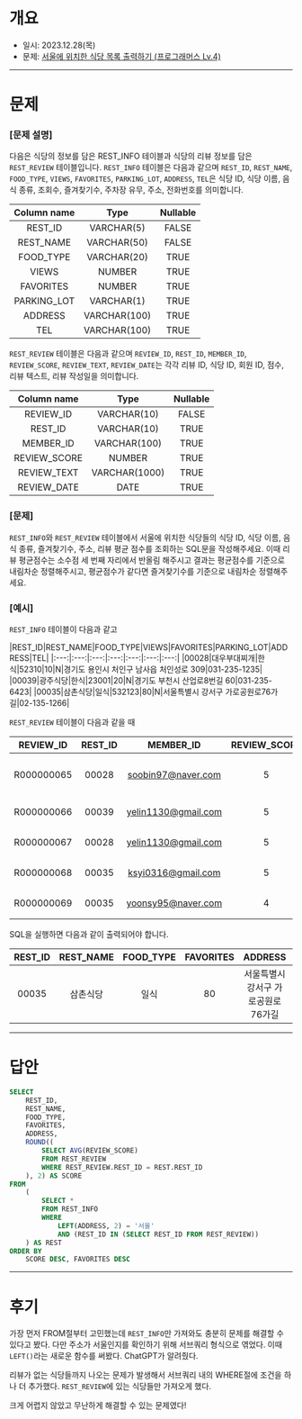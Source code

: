 # 개요
- 일시: 2023.12.28(목)
- 문제: [서울에 위치한 식당 목록 출력하기 (프로그래머스 Lv.4)](https://school.programmers.co.kr/learn/courses/30/lessons/131118)

---

# 문제
### [문제 설명]
다음은 식당의 정보를 담은 REST_INFO 테이블과 식당의 리뷰 정보를 담은 ```REST_REVIEW``` 테이블입니다. ```REST_INFO``` 테이블은 다음과 같으며 ```REST_ID```, ```REST_NAME```, ```FOOD_TYPE```, ```VIEWS```, ```FAVORITES```, ```PARKING_LOT```, ```ADDRESS```, ```TEL```은 식당 ID, 식당 이름, 음식 종류, 조회수, 즐겨찾기수, 주차장 유무, 주소, 전화번호를 의미합니다.

|Column name|Type|Nullable|
|:---:|:---:|:---:|
|REST_ID|VARCHAR(5)|FALSE|
|REST_NAME|VARCHAR(50)|FALSE|
|FOOD_TYPE|VARCHAR(20)|TRUE|
|VIEWS|NUMBER|TRUE|
|FAVORITES|NUMBER|TRUE|
|PARKING_LOT|VARCHAR(1)|TRUE|
|ADDRESS|VARCHAR(100)|TRUE|
|TEL|VARCHAR(100)|TRUE|

```REST_REVIEW``` 테이블은 다음과 같으며 ```REVIEW_ID```, ```REST_ID```, ```MEMBER_ID```, ```REVIEW_SCORE```, ```REVIEW_TEXT```, ```REVIEW_DATE```는 각각 리뷰 ID, 식당 ID, 회원 ID, 점수, 리뷰 텍스트, 리뷰 작성일을 의미합니다.

|Column name|Type|Nullable|
|:---:|:---:|:---:|
|REVIEW_ID|VARCHAR(10)|FALSE|
|REST_ID|VARCHAR(10)|TRUE|
|MEMBER_ID|VARCHAR(100)|TRUE|
|REVIEW_SCORE|NUMBER|TRUE|
|REVIEW_TEXT|VARCHAR(1000)|TRUE|
|REVIEW_DATE|DATE|TRUE|


### [문제]
```REST_INFO```와 ```REST_REVIEW``` 테이블에서 서울에 위치한 식당들의 식당 ID, 식당 이름, 음식 종류, 즐겨찾기수, 주소, 리뷰 평균 점수를 조회하는 SQL문을 작성해주세요. 이때 리뷰 평균점수는 소수점 세 번째 자리에서 반올림 해주시고 결과는 평균점수를 기준으로 내림차순 정렬해주시고, 평균점수가 같다면 즐겨찾기수를 기준으로 내림차순 정렬해주세요.


### [예시]
```REST_INFO``` 테이블이 다음과 같고

|REST_ID|REST_NAME|FOOD_TYPE|VIEWS|FAVORITES|PARKING_LOT|ADDRESS|TEL|
|:---:|:---:|:---:|:---:|:---:|:---:|:---:|
|00028|대우부대찌개|한식|52310|10|N|경기도 용인시 처인구 남사읍 처인성로 309|031-235-1235|
|00039|광주식당|한식|23001|20|N|경기도 부천시 산업로8번길 60|031-235-6423|
|00035|삼촌식당|일식|532123|80|N|서울특별시 강서구 가로공원로76가길|02-135-1266|


```REST_REVIEW``` 테이블이 다음과 같을 때

|REVIEW_ID|REST_ID|MEMBER_ID|REVIEW_SCORE|REVIEW_TEXT|REVIEW_DATE|
|:---:|:---:|:---:|:---:|:---:|:---:|
|R000000065|00028|soobin97@naver.com|5|부찌 국물에서 샤브샤브 맛이나고 깔끔|2022-04-12|
|R000000066|00039|yelin1130@gmail.com|5|김치찌개 최곱니다.|2022-02-12|
|R000000067|00028|yelin1130@gmail.com|5|햄이 많아서 좋아요|2022-02-22|
|R000000068|00035|ksyi0316@gmail.com|5|숙성회가 끝내줍니다.|2022-02-15|
|R000000069|00035|yoonsy95@naver.com|4|비린내가 전혀없어요.|2022-04-16|

SQL을 실행하면 다음과 같이 출력되어야 합니다.

REST_ID|REST_NAME|FOOD_TYPE|FAVORITES|ADDRESS|SCORE
|:---:|:---:|:---:|:---:|:---:|:---:|
00035|삼촌식당|일식|80|서울특별시 강서구 가로공원로76가길|4.50

---

# 답안
```SQL
SELECT
    REST_ID,
    REST_NAME,
    FOOD_TYPE,
    FAVORITES,
    ADDRESS,
    ROUND((
        SELECT AVG(REVIEW_SCORE)
        FROM REST_REVIEW
        WHERE REST_REVIEW.REST_ID = REST.REST_ID
    ), 2) AS SCORE
FROM
    (
        SELECT *
        FROM REST_INFO
        WHERE
            LEFT(ADDRESS, 2) = '서울'
            AND (REST_ID IN (SELECT REST_ID FROM REST_REVIEW))
    ) AS REST
ORDER BY
    SCORE DESC, FAVORITES DESC
```

---

# 후기

가장 먼저 FROM절부터 고민했는데 ```REST_INFO```만 가져와도 충분히 문제를 해결할 수 있다고 봤다. 다만 주소가 서울인지를 확인하기 위해 서브쿼리 형식으로 엮었다. 이때 ```LEFT()```라는 새로운 함수를 써봤다. ChatGPT가 알려줬다.

리뷰가 없는 식당들까지 나오는 문제가 발생해서 서브쿼리 내의 WHERE절에 조건을 하나 더 추가했다. ```REST_REVIEW```에 있는 식당들만 가져오게 했다.

크게 어렵지 않았고 무난하게 해결할 수 있는 문제였다!